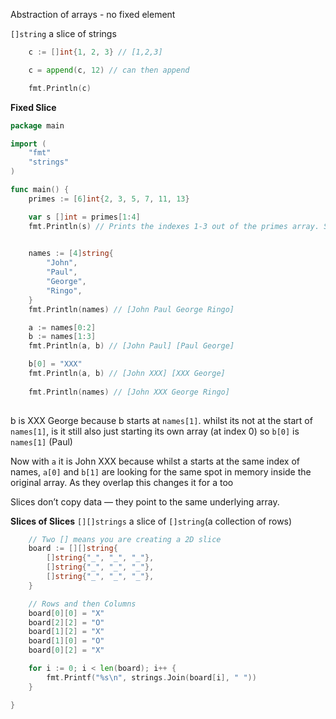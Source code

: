 
Abstraction of arrays - no fixed element

`[]string`  a slice of strings

``` go
	c := []int{1, 2, 3} // [1,2,3]

	c = append(c, 12) // can then append

	fmt.Println(c)
```

**Fixed Slice**
``` go
package main

import (
	"fmt"
	"strings"
)

func main() {
	primes := [6]int{2, 3, 5, 7, 11, 13}

	var s []int = primes[1:4]
	fmt.Println(s) // Prints the indexes 1-3 out of the primes array. So up to the 4th max
	
```


``` go
	names := [4]string{
		"John",
		"Paul",
		"George",
		"Ringo",
	}
	fmt.Println(names) // [John Paul George Ringo]

	a := names[0:2]
	b := names[1:3]
	fmt.Println(a, b) // [John Paul] [Paul George]

	b[0] = "XXX"
	fmt.Println(a, b) // [John XXX] [XXX George]
	
	fmt.Println(names) // [John XXX George Ringo]
	
```

b is XXX George because b starts at `names[1]`. whilst its not at the start of `names[1]`, is it still also just starting its own array (at index 0) so `b[0]` is `names[1]` (Paul)

Now with `a` it is John XXX because whilst a starts at the same index of names, `a[0]` and `b[1]` are looking for the same spot in memory inside the original array. As they overlap this changes it for a too

Slices don’t copy data — they point to the same underlying array.


**Slices of Slices**
`[][]strings`  a slice of `[]string`(a collection of rows)

``` go
	// Two [] means you are creating a 2D slice
	board := [][]string{ 
		[]string{"_", "_", "_"},
		[]string{"_", "_", "_"},
		[]string{"_", "_", "_"},
	}

	// Rows and then Columns
	board[0][0] = "X"
	board[2][2] = "O"
	board[1][2] = "X"
	board[1][0] = "O"
	board[0][2] = "X"

	for i := 0; i < len(board); i++ {
		fmt.Printf("%s\n", strings.Join(board[i], " "))
	}

}

```